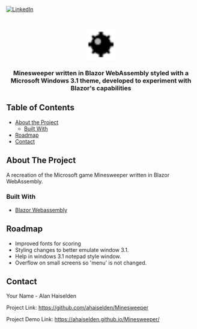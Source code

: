 [![LinkedIn][linkedin-shield]][linkedin-url]

<br />
<p align="center">
  <a href="https://https://github.com/ahaiselden/Minesweeper/">
    <img src="/Minesweeper/wwwroot/images/mine.png" alt="Logo" width="80" height="80">
  </a>
  <h3 align="center">Minesweeper written in Blazor WebAssembly styled with a Microsoft Windows 3.1 theme, developed to experiment with Blazor's capabilities</h3>
</p>



<!-- TABLE OF CONTENTS -->
## Table of Contents

* [About the Project](#about-the-project)
  * [Built With](#built-with)
* [Roadmap](#roadmap)
* [Contact](#contact)



<!-- ABOUT THE PROJECT -->
## About The Project

A recreation of the Microsoft game Minesweeper written in Blazor WebAssembly.


### Built With
* [Blazor Webassembly](https://dotnet.microsoft.com/apps/aspnet/web-apps/blazor)


<!-- ROADMAP -->
## Roadmap

- Improved fonts for scoring
- Styling changes to better emulate window 3.1.
- Help in windows 3.1 notepad style window.
- Overflow on small screens so 'menu' is not changed.


<!-- CONTACT -->
## Contact

Your Name - Alan Haiselden

Project Link: https://github.com/ahaiselden/Minesweeper

Project Demo Link: https://ahaiselden.github.io/Minesweeper/

[linkedin-shield]: https://img.shields.io/badge/-LinkedIn-black.svg?style=flat-square&logo=linkedin&colorB=555
[linkedin-url]: https://www.linkedin.com/in/alan-haiselden-a7595758/
